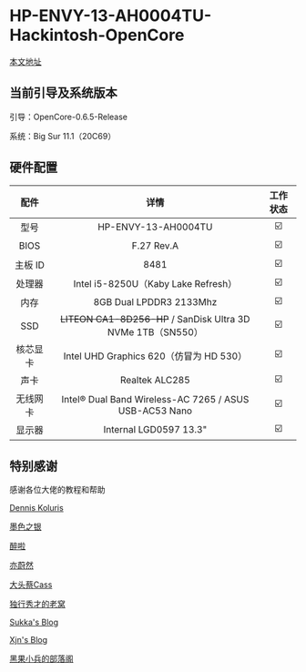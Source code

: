 # HP-ENVY-13-AH0004TU-Hackintosh-OpenCore

[本文地址](https://github.com/ongengi/HP-ENVY-13-AH0004TU-Hackintosh-OpenCore)


## 当前引导及系统版本

引导：OpenCore-0.6.5-Release

系统：Big Sur 11.1（20C69）


## 硬件配置

| 配件 | 详情 | 工作状态 |
| :------: | :---------------------------: | :------: |
| 型号|HP-ENVY-13-AH0004TU| ☑️ |
| BIOS | F.27 Rev.A | ☑️ |
| 主板 ID | 8481 | ☑️ |
| 处理器 | Intel i5-8250U（Kaby Lake Refresh） | ☑️ |
| 内存 | 8GB Dual LPDDR3 2133Mhz | ☑️ |
| SSD | ~~LITEON CA1-8D256-HP~~ / SanDisk Ultra 3D NVMe 1TB（SN550） | ☑️ |
| 核芯显卡 | Intel UHD Graphics 620（仿冒为 HD 530） | ☑️ |
| 声卡 | Realtek ALC285 | ☑️ |
| 无线网卡 | Intel® Dual Band Wireless-AC 7265 / ASUS USB-AC53 Nano | ☑️ |
| 显示器 | Internal LGD0597 13.3" | ☑️ |


## 特别感谢

感谢各位大佬的教程和帮助

[Dennis Koluris](https://github.com/dkoluris)

[墨色之银](https://github.com/SilentSliver)

[醉啦]()

[亦蔚然](https://www.zhihu.com/people/leo_logic)

[大头蔡Cass](https://space.bilibili.com/16323318/)

[独行秀才的老窝](https://shuiyunxc.gitee.io/)

[Sukka's Blog](https://blog.skk.moe/) 

[Xjn's Blog](https://blog.xjn819.com/)

[黑果小兵的部落阁](https://blog.daliansky.net/)

